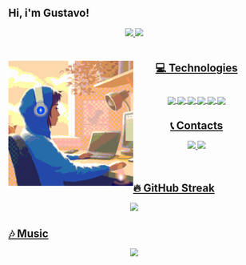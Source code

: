## Hi, i'm Gustavo!

<div align="center">
  <a href="https://github.com/GustavoMacrini">
  <img height="180em" src="https://github-readme-stats.vercel.app/api?username=GustavoMacrini&show_icons=true&theme=nightowl&include_all_commits=true&count_private=true"/>
  <img height="180em" src="https://github-readme-stats.vercel.app/api/top-langs/?username=GustavoMacrini&layout=compact&langs_count=7&theme=nightowl"/>
</div>
<br>

<div>
  <img align="left" height= 250 widht=250 src="coding.gif">
  
  <h2 align="center">💻 Technologies</h2>
  <div align="center" style="display: inline_block"><br>
    <img align = "center" height="30" widht="40" src="https://cdn.jsdelivr.net/gh/devicons/devicon/icons/cplusplus/cplusplus-original.svg" />
    <img align = "center" height="30" widht="40" src="https://cdn.jsdelivr.net/gh/devicons/devicon/icons/csharp/csharp-original.svg">
    <img align = "center" height="30" widht="40" src="https://cdn.jsdelivr.net/gh/devicons/devicon/icons/dotnetcore/dotnetcore-original.svg" />
    <img align = "center" height="30" widht="40" src="https://cdn.jsdelivr.net/gh/devicons/devicon/icons/html5/html5-original.svg" />
    <img align = "center" height="30" widht="40" src="https://cdn.jsdelivr.net/gh/devicons/devicon/icons/css3/css3-original.svg" />
    <img align = "center" height="30" widht="40" src="https://cdn.jsdelivr.net/gh/devicons/devicon/icons/microsoftsqlserver/microsoftsqlserver-plain.svg" />
  </div>

  <h2 align="center">📞 Contacts</h2>

  <div align="center">
    <a href="https://www.linkedin.com/in/gustavo-godencio/"><img src="https://img.shields.io/badge/LinkedIn-0077B5?style=for-the-badge&logo=linkedin&logoColor=white">
    <a href="mailto:gstv.macrini@gmail.com"><img src="https://img.shields.io/badge/Gmail-D14836?style=for-the-badge&logo=gmail&logoColor=white">
  </div>
  
</div>

<br>
<br>

<h2>🔥 GitHub Streak</h2>
<div align="center">
  <img src="http://github-readme-streak-stats.herokuapp.com?user=GustavoMacrini&theme=neon-dark&hide_border=true&background=DD272700">
</div>

<h2>🎶 Music</h2>
<div align="center">
  <img src="https://novatorem-a1j7n0jgw-gustavomacrini.vercel.app/api/spotify">
</div>
    

  
